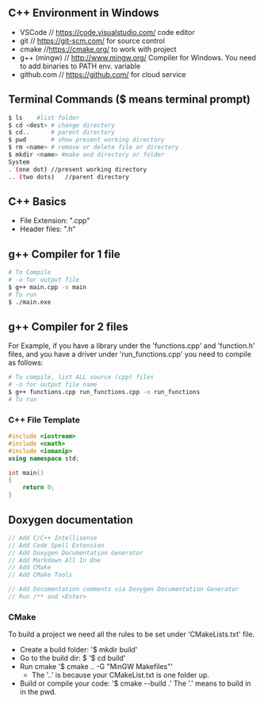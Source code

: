 ## C++ Environment in Windows
- VSCode    // https://code.visualstudio.com/  code editor
- git   //  https://git-scm.com/  for source control
- cmake //https://cmake.org/  to work with project
- g++ (mingw)   // http://www.mingw.org/  Compiler for Windows.  You need to add binaries to PATH env. variable
- github.com // https://github.com/ for cloud service


## Terminal Commands ($ means terminal prompt)
```bash
$ ls	#list folder
$ cd <dest>	# change directory
$ cd..		# parent directory
$ pwd		# show present working directory
$ rm <name>	# remove or delete file or directory
$ mkdir <name> #make and directory or folder
System
. (one dot)	//present working directory
.. (two dots)	//parent directory
```

## C++ Basics
- File Extension: ".cpp"
- Header files: ".h"

## g++ Compiler for 1 file
```bash
# To Compile
# -o for output file
$ g++ main.cpp -o main
# To run
$ ./main.exe
```

## g++ Compiler for 2 files
For Example, if you have a library under the 'functions.cpp' and 'function.h' files, and you have a driver under 'run_functions.cpp' you need to compile as follows:
```bash
# To compile, list ALL source (cpp) files
# -o for output file name
$ g++ functions.cpp run_functions.cpp -o run_functions
# To run
```
### C++ File Template
```cpp
#include <iostream>
#include <cmath>
#include <iomanip>
using namespace std;

int main()
{
    return 0;
}
```

## Doxygen documentation
```cpp
// Add C/C++ Intellisense
// Add Code Spell Extension
// Add Doxygen Documentation Generator
// Add Markdown All In One
// Add CMake
// Add CMake Tools

// Add Documentation comments via Doxygen Documentation Generator
// Run /** and <Enter>
```

### CMake
To build a project we need all the rules to be set under 'CMakeLists.txt' file.
- Create a build folder: '$ mkdir build'
- Go to the build dir: $ '$ cd build'
- Run cmake '$ cmake .. -G "MinGW Makefiles"'
  - The '..' is because your CMakeList.txt is one folder up.
- Build or compile your code: '$ cmake --build .'  The '.' means to build in in the pwd.